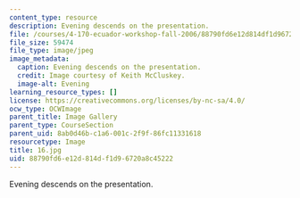 ```yaml
---
content_type: resource
description: Evening descends on the presentation.
file: /courses/4-170-ecuador-workshop-fall-2006/88790fd6e12d814df1d96720a8c45222_16.jpg
file_size: 59474
file_type: image/jpeg
image_metadata:
  caption: Evening descends on the presentation.
  credit: Image courtesy of Keith McCluskey.
  image-alt: Evening
learning_resource_types: []
license: https://creativecommons.org/licenses/by-nc-sa/4.0/
ocw_type: OCWImage
parent_title: Image Gallery
parent_type: CourseSection
parent_uid: 8ab0d46b-c1a6-001c-2f9f-86fc11331618
resourcetype: Image
title: 16.jpg
uid: 88790fd6-e12d-814d-f1d9-6720a8c45222
---
```

Evening descends on the presentation.